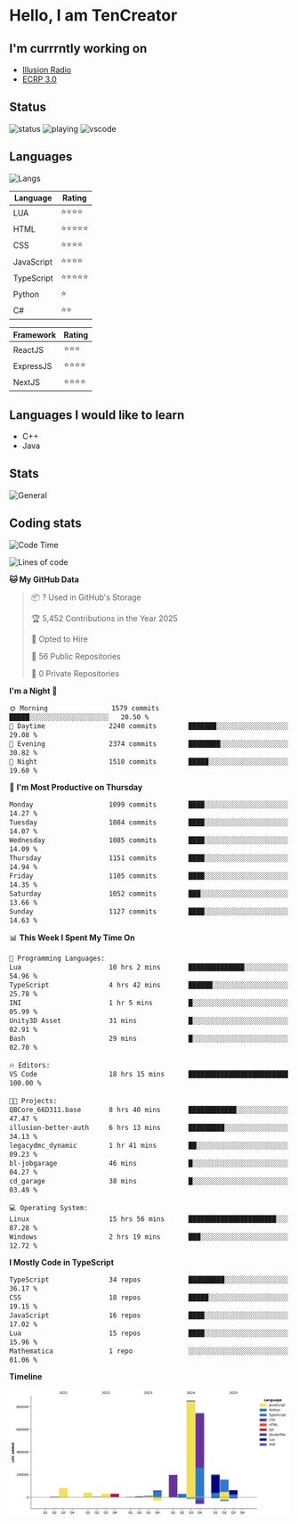 # Hello, I am TenCreator

## I'm currrntly working on
- [Illusion Radio](https://illusionradio.co.uk/)
- [ECRP 3.0](http://github.com/Emerald-Coast-Roleplay/)

## Status
![status](https://api.statusbadges.me/badge/status/518334475038359555?simple=true&style=for-the-badge)
![playing](https://api.statusbadges.me/badge/playing/518334475038359555?style=for-the-badge)
![vscode](https://api.statusbadges.me/badge/vscode/518334475038359555?style=for-the-badge)

## Languages
![Langs](https://github-readme-stats.vercel.app/api/top-langs/?username=tencreator&layout=compact&theme=radical)


|Language|Rating|
|--------|------|
|LUA|⭐️⭐️⭐️⭐️|
|HTML|⭐️⭐️⭐️⭐️⭐️|
|CSS|⭐️⭐️⭐️⭐️|
|JavaScript|⭐️⭐️⭐️⭐️|
|TypeScript|⭐️⭐️⭐️⭐️⭐️|
|Python|⭐️|
|C#|⭐️⭐️ |

|Framework|Rating|
|--------|------|
|ReactJS|⭐️⭐️⭐|
|ExpressJS|⭐️⭐️⭐️⭐️|
|NextJS|⭐️⭐️⭐⭐️|

## Languages I would like to learn
- C++
- Java

## Stats
![General](https://github-readme-stats.vercel.app/api?username=tencreator&show_icons=true&theme=radical)

## Coding stats

<!--START_SECTION:waka-->
![Code Time](http://img.shields.io/badge/Code%20Time-704%20hrs%2056%20mins-blue)

![Lines of code](https://img.shields.io/badge/From%20Hello%20World%20I%27ve%20Written-2.5%20million%20lines%20of%20code-blue)

**🐱 My GitHub Data** 

> 📦 ? Used in GitHub's Storage 
 > 
> 🏆 5,452 Contributions in the Year 2025
 > 
> 💼 Opted to Hire
 > 
> 📜 56 Public Repositories 
 > 
> 🔑 0 Private Repositories 
 > 
**I'm a Night 🦉** 

```text
🌞 Morning                1579 commits        █████░░░░░░░░░░░░░░░░░░░░   20.50 % 
🌆 Daytime                2240 commits        ███████░░░░░░░░░░░░░░░░░░   29.08 % 
🌃 Evening                2374 commits        ████████░░░░░░░░░░░░░░░░░   30.82 % 
🌙 Night                  1510 commits        █████░░░░░░░░░░░░░░░░░░░░   19.60 % 
```
📅 **I'm Most Productive on Thursday** 

```text
Monday                   1099 commits        ████░░░░░░░░░░░░░░░░░░░░░   14.27 % 
Tuesday                  1084 commits        ████░░░░░░░░░░░░░░░░░░░░░   14.07 % 
Wednesday                1085 commits        ████░░░░░░░░░░░░░░░░░░░░░   14.09 % 
Thursday                 1151 commits        ████░░░░░░░░░░░░░░░░░░░░░   14.94 % 
Friday                   1105 commits        ████░░░░░░░░░░░░░░░░░░░░░   14.35 % 
Saturday                 1052 commits        ███░░░░░░░░░░░░░░░░░░░░░░   13.66 % 
Sunday                   1127 commits        ████░░░░░░░░░░░░░░░░░░░░░   14.63 % 
```


📊 **This Week I Spent My Time On** 

```text
💬 Programming Languages: 
Lua                      10 hrs 2 mins       ██████████████░░░░░░░░░░░   54.96 % 
TypeScript               4 hrs 42 mins       ██████░░░░░░░░░░░░░░░░░░░   25.78 % 
INI                      1 hr 5 mins         █░░░░░░░░░░░░░░░░░░░░░░░░   05.99 % 
Unity3D Asset            31 mins             █░░░░░░░░░░░░░░░░░░░░░░░░   02.91 % 
Bash                     29 mins             █░░░░░░░░░░░░░░░░░░░░░░░░   02.70 % 

🔥 Editors: 
VS Code                  18 hrs 15 mins      █████████████████████████   100.00 % 

🐱‍💻 Projects: 
QBCore_66D311.base       8 hrs 40 mins       ████████████░░░░░░░░░░░░░   47.47 % 
illusion-better-auth     6 hrs 13 mins       █████████░░░░░░░░░░░░░░░░   34.13 % 
legacydmc_dynamic        1 hr 41 mins        ██░░░░░░░░░░░░░░░░░░░░░░░   09.23 % 
bl-jobgarage             46 mins             █░░░░░░░░░░░░░░░░░░░░░░░░   04.27 % 
cd_garage                38 mins             █░░░░░░░░░░░░░░░░░░░░░░░░   03.49 % 

💻 Operating System: 
Linux                    15 hrs 56 mins      ██████████████████████░░░   87.28 % 
Windows                  2 hrs 19 mins       ███░░░░░░░░░░░░░░░░░░░░░░   12.72 % 
```

**I Mostly Code in TypeScript** 

```text
TypeScript               34 repos            █████████░░░░░░░░░░░░░░░░   36.17 % 
CSS                      18 repos            █████░░░░░░░░░░░░░░░░░░░░   19.15 % 
JavaScript               16 repos            ████░░░░░░░░░░░░░░░░░░░░░   17.02 % 
Lua                      15 repos            ████░░░░░░░░░░░░░░░░░░░░░   15.96 % 
Mathematica              1 repo              ░░░░░░░░░░░░░░░░░░░░░░░░░   01.06 % 
```



**Timeline**

![Lines of Code chart](https://raw.githubusercontent.com/tencreator/tencreator/main/assets/bar_graph.png)


<!--END_SECTION:waka-->
